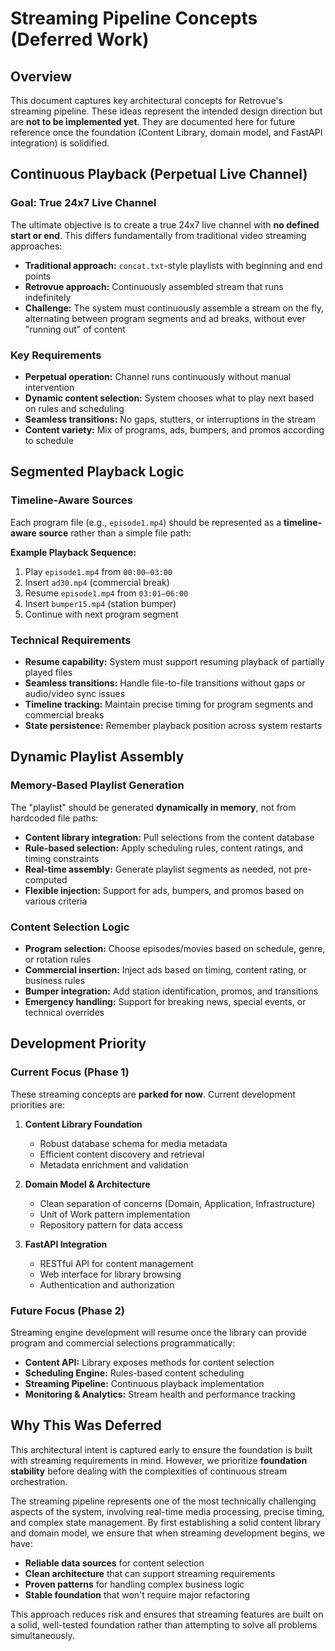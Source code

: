 # Streaming Pipeline Concepts (Deferred Work)

## Overview

This document captures key architectural concepts for Retrovue's streaming pipeline. These ideas represent the intended design direction but are **not to be implemented yet**. They are documented here for future reference once the foundation (Content Library, domain model, and FastAPI integration) is solidified.

## Continuous Playback (Perpetual Live Channel)

### Goal: True 24x7 Live Channel

The ultimate objective is to create a true 24x7 live channel with **no defined start or end**. This differs fundamentally from traditional video streaming approaches:

- **Traditional approach:** `concat.txt`-style playlists with beginning and end points
- **Retrovue approach:** Continuously assembled stream that runs indefinitely
- **Challenge:** The system must continuously assemble a stream on the fly, alternating between program segments and ad breaks, without ever "running out" of content

### Key Requirements

- **Perpetual operation:** Channel runs continuously without manual intervention
- **Dynamic content selection:** System chooses what to play next based on rules and scheduling
- **Seamless transitions:** No gaps, stutters, or interruptions in the stream
- **Content variety:** Mix of programs, ads, bumpers, and promos according to schedule

## Segmented Playback Logic

### Timeline-Aware Sources

Each program file (e.g., `episode1.mp4`) should be represented as a **timeline-aware source** rather than a simple file path:

**Example Playback Sequence:**
1. Play `episode1.mp4` from `00:00–03:00`
2. Insert `ad30.mp4` (commercial break)
3. Resume `episode1.mp4` from `03:01–06:00`
4. Insert `bumper15.mp4` (station bumper)
5. Continue with next program segment

### Technical Requirements

- **Resume capability:** System must support resuming playback of partially played files
- **Seamless transitions:** Handle file-to-file transitions without gaps or audio/video sync issues
- **Timeline tracking:** Maintain precise timing for program segments and commercial breaks
- **State persistence:** Remember playback position across system restarts

## Dynamic Playlist Assembly

### Memory-Based Playlist Generation

The "playlist" should be generated **dynamically in memory**, not from hardcoded file paths:

- **Content library integration:** Pull selections from the content database
- **Rule-based selection:** Apply scheduling rules, content ratings, and timing constraints
- **Real-time assembly:** Generate playlist segments as needed, not pre-computed
- **Flexible injection:** Support for ads, bumpers, and promos based on various criteria

### Content Selection Logic

- **Program selection:** Choose episodes/movies based on schedule, genre, or rotation rules
- **Commercial insertion:** Inject ads based on timing, content rating, or business rules
- **Bumper integration:** Add station identification, promos, and transitions
- **Emergency handling:** Support for breaking news, special events, or technical overrides

## Development Priority

### Current Focus (Phase 1)

These streaming concepts are **parked for now**. Current development priorities are:

1. **Content Library Foundation**
   - Robust database schema for media metadata
   - Efficient content discovery and retrieval
   - Metadata enrichment and validation

2. **Domain Model & Architecture**
   - Clean separation of concerns (Domain, Application, Infrastructure)
   - Unit of Work pattern implementation
   - Repository pattern for data access

3. **FastAPI Integration**
   - RESTful API for content management
   - Web interface for library browsing
   - Authentication and authorization

### Future Focus (Phase 2)

Streaming engine development will resume once the library can provide program and commercial selections programmatically:

- **Content API:** Library exposes methods for content selection
- **Scheduling Engine:** Rules-based content scheduling
- **Streaming Pipeline:** Continuous playback implementation
- **Monitoring & Analytics:** Stream health and performance tracking

## Why This Was Deferred

This architectural intent is captured early to ensure the foundation is built with streaming requirements in mind. However, we prioritize **foundation stability** before dealing with the complexities of continuous stream orchestration.

The streaming pipeline represents one of the most technically challenging aspects of the system, involving real-time media processing, precise timing, and complex state management. By first establishing a solid content library and domain model, we ensure that when streaming development begins, we have:

- **Reliable data sources** for content selection
- **Clean architecture** that can support streaming requirements
- **Proven patterns** for handling complex business logic
- **Stable foundation** that won't require major refactoring

This approach reduces risk and ensures that streaming features are built on a solid, well-tested foundation rather than attempting to solve all problems simultaneously.
